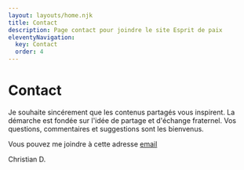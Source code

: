 ```yaml
---
layout: layouts/home.njk
title: Contact
description: Page contact pour joindre le site Esprit de paix
eleventyNavigation:
  key: Contact
  order: 4
---
```

# Contact

Je souhaite sincérement que les contenus partagés vous inspirent. La démarche est fondée sur l'idée de partage et d'échange fraternel. Vos questions, commentaires et suggestions sont les bienvenus. 

Vous pouvez me joindre à cette adresse <a href="javascript:location='mailto:\u0063\u002e\u0064\u0065\u006c\u006d\u0061\u0073\u0036\u0037\u0040\u0067\u006d\u0061\u0069\u006c\u002e\u0063\u006f\u006d';void 0">email</a>



 <p class="signature">Christian D.</p>